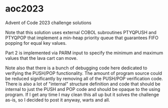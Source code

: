 # aoc2023
Advent of Code 2023 challenge solutions

Note that this solution uses external COBOL subroutines PTYQPUSH and PTYQPOP that implement a min-heap priority queue that guarantees FIFO popping for equal key values.

Part 2 is implemented via PARM input to specify the minimum and maximum values that the lava cart can move.

Note also that there is a bunch of debugging code here dedicated to verifying the PUSH/POP functionality.  The amount of program source could be reduced significantly by removing all of the PUSH/POP verification code.  There is also a lot of "internal" structure definition and code that should be internal to just the PUSH and POP code and should be opaque to the using program.  If I get any time I may clean this all up but it solves the challenge as-is, so I decided to post it anyway, warts and all.
